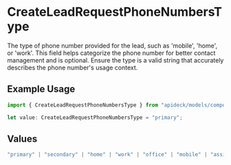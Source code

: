# CreateLeadRequestPhoneNumbersType

The type of phone number provided for the lead, such as 'mobile', 'home', or 'work'. This field helps categorize the phone number for better contact management and is optional. Ensure the type is a valid string that accurately describes the phone number's usage context.

## Example Usage

```typescript
import { CreateLeadRequestPhoneNumbersType } from "apideck/models/components";

let value: CreateLeadRequestPhoneNumbersType = "primary";
```

## Values

```typescript
"primary" | "secondary" | "home" | "work" | "office" | "mobile" | "assistant" | "fax" | "direct-dial-in" | "personal" | "other"
```